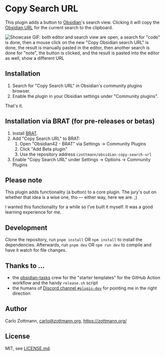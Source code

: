 # Copy Search URL

This plugin adds a button to [Obsidian](https://obsidian.md)'s search view.
Clicking it will copy the [Obsidian URL](https://help.obsidian.md/Advanced+topics/Using+obsidian+URI#Action+search)
for the current search to the clipboard.

![Showcase GIF: both editor and search view are open, a search for "code" is done, then a mouse click on the new "Copy Obsidian search URL" is done, the result is manually pasted in the editor, then another search is done for "note", the button is clicked, and the result is pasted into the editor as well, show a different URL](https://raw.githubusercontent.com/czottmann/obsidian-copy-search-url/master/showcase.gif)


## Installation

1. Search for "Copy Search URL" in Obsidian's community plugins browser.
2. Enable the plugin in your Obsidian settings under "Community plugins".

That's it.


## Installation via BRAT (for pre-releases or betas)

1. Install [BRAT](https://github.com/TfTHacker/obsidian42-brat).
2. Add "Copy Search URL" to BRAT:
    1. Open "Obsidian42 - BRAT" via Settings → Community Plugins
    2. Click "Add Beta plugin"
    3. Use the repository address `czottmann/obsidian-copy-search-url`
3. Enable "Copy Search URL" under Settings → Options → Community Plugins


## Please note

This plugin adds functionality (a button) to a core plugin. The jury's out on
whether that idea is a wise one, tho — either way, here we are. ;)

I wanted this functionality for a while so I've built it myself.  It was a good
learning experience for me.


## Development

Clone the repository, run `pnpm install` OR `npm install` to install the
dependencies.  Afterwards, run `pnpm dev` OR `npm run dev` to compile and have
it watch for file changes.


## Thanks to …

- the [obsidian-tasks](https://github.com/obsidian-tasks-group/obsidian-tasks)
  crew for the "starter templates" for the GitHub Action workflow and the handy
  `release.sh` script
- the humans of [Discord channel `#plugin-dev`](https://discord.com/channels/686053708261228577/840286264964022302)
  for pointing me in the right direction


## Author

Carlo Zottmann, <carlo@zottmann.org>, https://zottmann.org/


## License

MIT, see [LICENSE.md](LICENSE.md).
